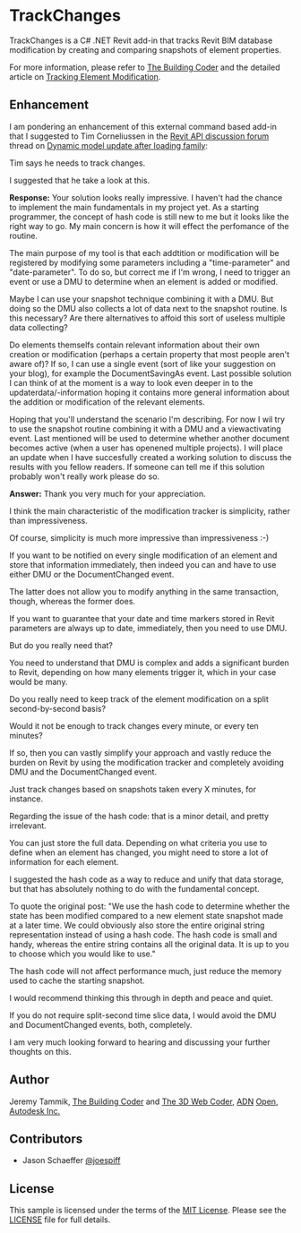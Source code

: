 # TrackChanges

TrackChanges is a C# .NET Revit add-in that tracks Revit BIM database modification by creating and comparing snapshots of element properties.

For more information, please refer
to [The Building Coder](http://thebuildingcoder.typepad.com) and
the detailed article
on [Tracking Element Modification](http://thebuildingcoder.typepad.com/blog/2016/01/tracking-element-modification.html).


## Enhancement

I am pondering an enhancement of this external command based add-in that I suggested to Tim Corneliussen in
the [Revit API discussion forum](http://forums.autodesk.com/t5/revit-api/bd-p/160) thread
on [Dynamic model update after loading family](http://forums.autodesk.com/t5/revit-api/dynamic-model-update-after-loading-family/m-p/6052310):

Tim says he needs to track changes.

I suggested that he take a look at this.

**Response:** Your solution looks really impressive. I haven't had the chance to implement the main fundamentals in my project yet. As a starting programmer, the concept of hash code is still new to me but it looks like the right way to go. My main concern is how it will effect the perfomance of the routine.

The main purpose of my tool is that each addtition or modification will be registered by modifying some parameters including a "time-parameter" and "date-parameter". To do so, but correct me if I'm wrong, I need to trigger an event or use a DMU to determine when an element is added or modified.

Maybe I can use your snapshot technique combining it with a DMU. But doing so the DMU also collects a lot of data next to the snapshot routine. Is this necessary? Are there alternatives to affoid this sort of useless multiple data collecting?

Do elements themselfs contain relevant information about their own creation or modification (perhaps a certain property that most people aren't aware of)? If so, I can use a single event (sort of like your suggestion on your blog), for example the DocumentSavingAs event. Last possible solution I can think of at the moment is a way to look even deeper in to the updaterdata/-information hoping it contains more general information about the addition or modification of the relevant elements.

Hoping that you'll understand the scenario I'm describing. For now I wil try to use the snapshot routine combining it with a DMU and a viewactivating event. Last mentioned will be used to determine whether another document becomes active (when a user has openened multiple projects). I will place an update when I have succesfully created a working solution to discuss the results with you fellow readers. If someone can tell me if this solution probably won't really work please do so.

**Answer:** Thank you very much for your appreciation.

I think the main characteristic of the modification tracker is simplicity, rather than impressiveness.

Of course, simplicity is much more impressive than impressiveness :-)

If you want to be notified on every single modification of an element and store that information immediately, then indeed you can and have to use either DMU or the DocumentChanged event.

The latter does not allow you to modify anything in the same transaction, though, whereas the former does.

If you want to guarantee that your date and time markers stored in Revit parameters are always up to date, immediately, then you need to use DMU.

But do you really need that?

You need to understand that DMU is complex and adds a significant burden to Revit, depending on how many elements trigger it, which in your case would be many.

Do you really need to keep track of the element modification on a split second-by-second basis?

Would it not be enough to track changes every minute, or every ten minutes?

If so, then you can vastly simplify your approach and vastly reduce the burden on Revit by using the modification tracker and completely avoiding DMU and the DocumentChanged event.

Just track changes based on snapshots taken every X minutes, for instance.

Regarding the issue of the hash code: that is a minor detail, and pretty irrelevant.

You can just store the full data. Depending on what criteria you use to define when an element has changed, you might need to store a lot of information for each element.

I suggested the hash code as a way to reduce and unify that data storage, but that has absolutely nothing to do with the fundamental concept.

To quote the original post: "We use the hash code to determine whether the state has been modified compared to a new element state snapshot made at a later time. We could obviously also store the entire original string representation instead of using a hash code. The hash code is small and handy, whereas the entire string contains all the original data. It is up to you to choose which you would like to use."

The hash code will not affect performance much, just reduce the memory used to cache the starting snapshot.

I would recommend thinking this through in depth and peace and quiet.

If you do not require split-second time slice data, I would avoid the DMU and DocumentChanged events, both, completely.

I am very much looking forward to hearing and discussing your further thoughts on this.



## Author

Jeremy Tammik,
[The Building Coder](http://thebuildingcoder.typepad.com) and
[The 3D Web Coder](http://the3dwebcoder.typepad.com),
[ADN](http://www.autodesk.com/adn)
[Open](http://www.autodesk.com/adnopen),
[Autodesk Inc.](http://www.autodesk.com)

## Contributors

- Jason Schaeffer [@joespiff](https://github.com/joespiff)


## License

This sample is licensed under the terms of the [MIT License](http://opensource.org/licenses/MIT).
Please see the [LICENSE](LICENSE) file for full details.
